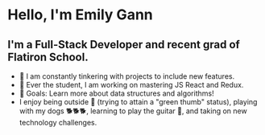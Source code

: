 # Hello, I'm Emily Gann
## I'm a Full-Stack Developer and recent grad of Flatiron School.

* :wrench: I am constantly tinkering with projects to include new features.
* :apple: Ever the student, I am working on mastering JS React and Redux.
* :checkered_flag: Goals: Learn more about data structures and algorithms!
* I enjoy being outside :cactus: (trying to attain a "green thumb" status), playing with my dogs :dog2::dog2::dog2:, learning to play the guitar :guitar:, and taking on new technology challenges.

<!--
**ejgann/ejgann** is a ✨ _special_ ✨ repository because its `README.md` (this file) appears on your GitHub profile.

Here are some ideas to get you started:

- 🔭 I’m currently working on ...
- 🌱 I’m currently learning ...
- 👯 I’m looking to collaborate on ...
- 🤔 I’m looking for help with ...
- 💬 Ask me about ...
- 📫 How to reach me: ...
- 😄 Pronouns: ...
- ⚡ Fun fact: ...
-->

